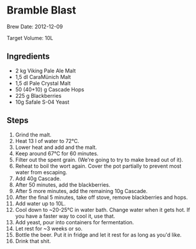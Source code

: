 Bramble Blast
=============

Brew Date: 2012-12-09

Target Volume: 10L

Ingredients
-----------
* 2 kg Viking Pale Ale Malt
* 1,5 dl CaraMünich Malt
* 1,5 dl Pale Crystal Malt
* 50 (40+10) g Cascade Hops
* 225 g Blackberries
* 10g Safale S-04 Yeast

Steps
-----
1. Grind the malt.
2. Heat 13 l of water to 72°C.
3. Lower heat and add and the malt.
4. Keep around 67°C for 60 minutes.
5. Filter out the spent grain. (We're going to try to make bread out of it).
6. Reheat to boil the wort again. Cover the pot partially to prevent most water
   from escaping.
7. Add 40g Cascade. 
8. After 50 minutes, add the blackberries.
9. After 5 more minutes, add the remaining 10g Cascade.
10. After the final 5 minutes, take off stove, remove blackberries and hops.
11. Add water up to 10L.
12. Cool down to ~20-25°C in water bath. Change water when it gets hot. If you
    have a faster way to cool it, use that.
13. Add yeast, pour into containers for fermentation.
14. Let rest for ~3 weeks or so.
15. Bottle the beer. Put it in fridge and let it rest for as long as you'd like.
16. Drink that shit.
